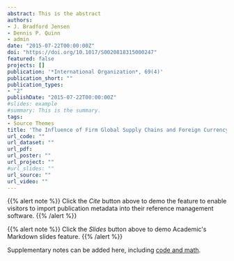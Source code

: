 ```yaml
---
abstract: This is the abstract
authors:
- J. Bradford Jensen
- Dennis P. Quinn
- admin
date: "2015-07-22T00:00:00Z"
doi: "https://doi.org/10.1017/S0020818315000247"
featured: false
projects: []
publication: '*International Organization*, 69(4)'
publication_short: ""
publication_types:
- "2"
publishDate: "2015-07-22T00:00:00Z"
#slides: example
#summary: This is the summary.
tags:
- Source Themes
title: 'The Influence of Firm Global Supply Chains and Foreign Currency Undervaluations on U.S. Trade Disputes'
url_code: ""
url_dataset: ""
url_pdf: 
url_poster: ""
url_project: ""
#url_slides: ""
url_source: ""
url_video: ""
---
```


{{% alert note %}}
Click the *Cite* button above to demo the feature to enable visitors to import publication metadata into their reference management software.
{{% /alert %}}

{{% alert note %}}
Click the *Slides* button above to demo Academic's Markdown slides feature.
{{% /alert %}}

Supplementary notes can be added here, including [code and math](https://sourcethemes.com/academic/docs/writing-markdown-latex/).
